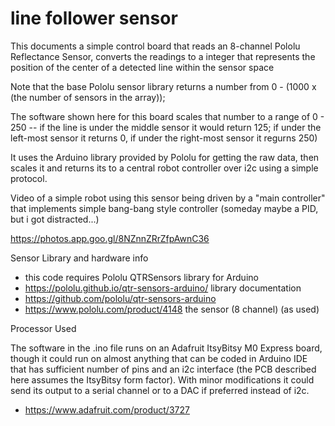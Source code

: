 # line follower sensor

This documents a simple control board that reads an 8-channel Pololu Reflectance Sensor, converts the readings to a integer that represents the position of the center of a detected line within the sensor space 

Note that the base Pololu sensor library returns a number from 0 - (1000 x (the number of sensors in the array)); 

The software shown here for this board scales that number to a range of 0 - 250 -- if the line is under the middle sensor it would return 125; if under the left-most sensor it returns 0, if under the right-most sensor it regurns 250)

It uses the Arduino library provided by Pololu for getting the raw data, then scales it and returns its to a central robot controller over i2c using a simple protocol.


Video of a simple robot using this sensor being driven by a "main controller" that implements simple bang-bang style controller (someday maybe a PID, but i got distracted...)

https://photos.app.goo.gl/8NZnnZRrZfpAwnC36

Sensor Library and hardware info

 * this code requires Pololu QTRSensors library for Arduino
 * https://pololu.github.io/qtr-sensors-arduino/  library documentation
 * https://github.com/pololu/qtr-sensors-arduino
 * https://www.pololu.com/product/4148    the sensor (8 channel) (as used)

Processor Used 

The software in the .ino file runs on an Adafruit ItsyBitsy M0 Express board, though it could run on almost anything that can be coded in Arduino IDE that has sufficient number of pins and an i2c interface (the PCB described here assumes the ItsyBitsy form factor).
  With minor modifications it could send its output to a serial channel or to a DAC if preferred instead of i2c.

* https://www.adafruit.com/product/3727

